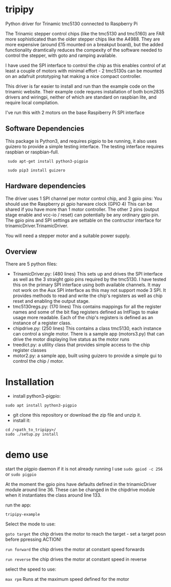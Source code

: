 # tripipy
Python driver for Trinamic tmc5130 connected to Raspberry Pi

The Trinamic stepper control chips (like the tmc5130 and tmc5160) are FAR more sophisticated than the older 
stepper chips like the A4988. They are more expensive (around £15 mounted on a breakput board), but the 
added functionality dramtically reduces the compexity of the software needed to control the stepper, with goto 
and ramping available.

I have used the SPI interface to control the chip as this enables control of at least a couple of motors with minimal
effort - 2 tmc5130s can be mounted on an adafruit prototyping hat making a nice compact controller.

This driver is far easier to install and run than the example code on the trinamic website. Their example code 
requres installation of both bcm2835 drivers and wiringpi, neither of which are standard on raspbian lite, and require
local compilation.

I've run this with 2 motors on the base Raspiberry Pi SPI interface

## Software Dependencies
This package is Python3, and requires pigpio to be running, it also uses guizero to provide a simple testing interface.
The testing interface requires raspbian or raspbian-full.

` sudo apt-get install python3-pigpio`

` sudo pip3 install guizero`

## Hardware dependencies
The driver uses 1 SPI channel per motor control chip, and 3 gpio pins:
You should use the Raspberry pi gpio harware clock (GPIO 4) This can be shared if you have more than 1 motor controller.
The other 2 pins (output stage enable and vcc-io / reset) can potentially be any ordinary gpio pin. The gpio pins and SPI 
settings are settable on the contructor interface for trinamicDriver.TrinamicDriver.

You will need a stepper motor and a suitable power supply.

## Overview
There are 5 python files:
- TrinamicDriver.py: (480 lines) This sets up and drives the SPI interface as well as the 3 straight gpio pins required by the tmc5130. 
  I have tested this on the primary SPI interface using both available channels. It may not work on the Aux SPI interface as this may not 
  support mode 3 SPI. It provides methods to read and write the chip's registers as well as chip reset and enabling the output stage.
- tmc5130regs.py: (170 lines) This contains mappings for all the register names and some of the bit flag registers defined as IntFlags
  to make usage more readable. Each of the chip's registers is defined as an instance of a register class.
- chipdrive.py: (250 lines) This contains a class tmc5130, each instance can control a single motor. There is a sample app (motors3.py) that 
  can drive the motor displaying live status as the motor runs
- treedict.py: a utility class that provides simple access to the chip register classes
- motor2.py: a sample app, built using guizero to provide a simple gui to control the chip / motor.


# Installation
- install python3-pigpio: 
```
sudo apt install python3-pigpio
```

- git clone this repository or download the zip file and unzip it.
- install it:
```
cd /<path_to_tripipy>/
sudo ./setup.py install
```



# demo use

start the pigpio daemon if it is not already running I use `sudo gpiod -c 256` or `sudo pigpio`

At the moment the gpio pins have defaults defined in the trinamicDriver module around line 36. These can be changed in the
chipdrive module when it instantiates the class around line 133.

run the app:

`tripipy-example`

Select the mode to use:

`goto target`
the chip drives the motor to reach the target  -  set a target posn before ppressing ACTION!
  
`run forward`
the chip drives the motor at constant speed forwards

`run reverse`
the chip drives the motor at constant speed in reverse

select the speed to use:

`max rpm`
Runs at the maximum speed defined for the motor

